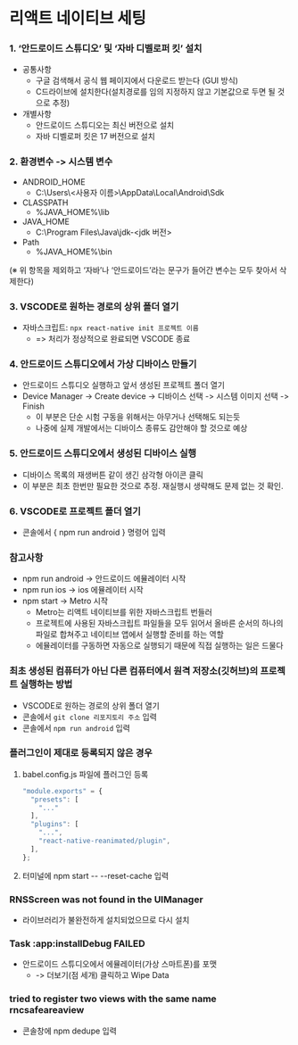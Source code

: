 # 리액트 네이티브 세팅

### 1. ‘안드로이드 스튜디오’ 및 ‘자바 디벨로퍼 킷’ 설치

* 공통사항
  * 구글 검색해서 공식 웹 페이지에서 다운로드 받는다 (GUI 방식)
  * C드라이브에 설치한다(설치경로를 임의 지정하지 않고 기본값으로 두면 될 것으로 추정)
* 개별사항
  * 안드로이드 스튜디오는 최신 버전으로 설치
  * 자바 디벨로퍼 킷은 17 버전으로 설치

### 2. 환경변수 -> 시스템 변수

* ANDROID\_HOME
  * C:\Users\\<사용자 이름>\AppData\Local\Android\Sdk
* CLASSPATH
  * %JAVA\_HOME%\lib
* JAVA\_HOME
  * C:\Program Files\Java\jdk-\<jdk 버전>
* Path
  * %JAVA\_HOME%\bin

(※ 위 항목을 제외하고 ‘자바’나 ‘안드로이드’라는 문구가 들어간 변수는 모두 찾아서 삭제한다)

### 3. VSCODE로 원하는 경로의 상위 폴더 열기

* 자바스크립트: `npx react-native init 프로젝트 이름`
  * \=> 처리가 정상적으로 완료되면 VSCODE 종료

### 4. 안드로이드 스튜디오에서 가상 디바이스 만들기

* 안드로이드 스튜디오 실행하고 앞서 생성된 프로젝트 폴더 열기
* Device Manager -> Create device -> 디바이스 선택 -> 시스템 이미지 선택 -> Finish
  * 이 부분은 단순 시험 구동을 위해서는 아무거나 선택해도 되는듯
  * 나중에 실제 개발에서는 디바이스 종류도 감안해야 할 것으로 예상

### 5. 안드로이드 스튜디오에서 생성된 디바이스 실행

* 디바이스 목록의 재생버튼 같이 생긴 삼각형 아이콘 클릭
* 이 부분은 최초 한번만 필요한 것으로 추정. 재실행시 생략해도 문제 없는 것 확인.

### 6. VSCODE로 프로젝트 폴더 열기

* 콘솔에서 { npm run android } 명령어 입력

### 참고사항

* npm run android -> 안드로이드 에뮬레이터 시작
* npm run ios -> ios 에뮬레이터 시작
* npm start -> Metro 시작
  * Metro는 리액트 네이티브를 위한 자바스크립트 번들러
  * 프로젝트에 사용된 자바스크립트 파일들을 모두 읽어서 올바른 순서의 하나의 파일로 합쳐주고 네이티브 앱에서 실행할 준비를 하는 역할
  * 에뮬레이터를 구동하면 자동으로 실행되기 때문에 직접 실행하는 일은 드물다

### 최초 생성된 컴퓨터가 아닌 다른 컴퓨터에서 원격 저장소(깃허브)의 프로젝트 실행하는 방법

* VSCODE로 원하는 경로의 상위 폴더 열기
* 콘솔에서 `git clone 리포지토리 주소` 입력
* 콘솔에서 `npm run android` 입력

### 플러그인이 제대로 등록되지 않은 경우

1. babel.config.js 파일에 플러그인 등록

   ```javascript
   "module.exports" = {
     "presets": [
       "..."
     ],
     "plugins": [
       "...",
       "react-native-reanimated/plugin",
     ],
   };
   ```

2. 터미널에 npm start -- --reset-cache 입력

### RNSScreen was not found in the UIManager

* 라이브러리가 불완전하게 설치되었으므로 다시 설치

### Task :app:installDebug FAILED

* 안드로이드 스튜디오에서 에뮬레이터(가상 스마트폰)를 포맷
  * \-> 더보기(점 세개) 클릭하고 Wipe Data

### tried to register two views with the same name rncsafeareaview

* 콘솔창에 npm dedupe 입력
